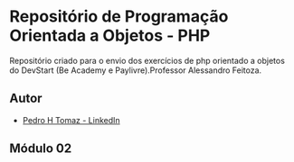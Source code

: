 # Repositório de Programação Orientada a Objetos - PHP
Repositório criado para o envio dos exercícios de php orientado a objetos do DevStart (Be Academy e Paylivre).Professor Alessandro Feitoza.

## Autor
* [Pedro H Tomaz - LinkedIn](https://www.linkedin.com/in/pedro-henrique-tomaz-vieira-ti/)

## Módulo 02